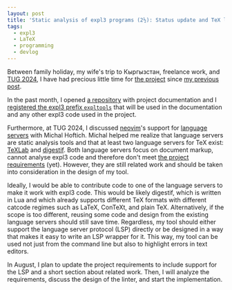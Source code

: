```yaml
---
layout: post
title: 'Static analysis of expl3 programs (2½): Status update and TeX language servers'
tags:
  - expl3
  - LaTeX
  - programming
  - devlog
---
```


Between family holiday, my wife's trip to Кыргызстан, freelance work, and [TUG 2024][5], I have had precious little time for [the project][4] since [my previous post][2].

In the past month, I opened [a repository][1] with project documentation and I [registered the expl3 prefix `expltools`][3] that will be used in the documentation and any other expl3 code used in the project.

Furthermore, at TUG 2024, I discussed [neovim][8]'s support for [language servers][9] with Michal Hoftich. Michal helped me realize that language servers are static analysis tools and that at least two language servers for TeX exist: [TeXLab][6] and [digestif][7]. Both language servers focus on document markup, cannot analyse expl3 code and therefore don't meet [the project requirements][2] (yet). However, they are still related work and should be taken into consideration in the design of my tool.

Ideally, I would be able to contribute code to one of the language servers to make it work with expl3 code. This would be likely digestif, which is written in Lua and which already supports different TeX formats with different catcode regimes such as LaTeX, ConTeXt, and plain TeX. Alternatively, if the scope is too different, reusing some code and design from the existing language servers should still save time. Regardless, my tool should either support the language server protocol (LSP) directly or be designed in a way that makes it easy to write an LSP wrapper for it. This way, my tool can be used not just from the command line but also to highlight errors in text editors.

In August, I plan to update the project requirements to include support for the LSP and a short section about related work. Then, I will analyze the requirements, discuss the design of the linter, and start the implementation.

 [1]: https://github.com/witiko/expltools "Expltools: Development tools for expl3 programmers"
 [2]: https://witiko.github.io/Expl3-Linter-2/ "Static analysis of expl3 programs (2): Requirements"
 [3]: https://github.com/latex3/latex3/pull/1556 "latex3/latex3: Register prefix expltools"
 [4]: https://witiko.github.io/Expl3-Linter-1/ "Static analysis of expl3 programs (1): Introduction"
 [5]: https://tug.org/tug2024/ "TUG 2024 - TeX Users Group"
 [6]: https://ctan.org/pkg/texlab "TeXLab - LaTeX Language Server"
 [7]: https://ctan.org/pkg/digestif "digestif – Editor plugin for LaTeX, ConTeXt etc"
 [8]: https://neovim.io/ "neovim: hyperextensible Vim-based text editor"
 [9]: https://microsoft.github.io/language-server-protocol/ "Language Server Protocol"
